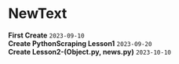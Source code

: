 # NewText
__First Create__ `2023-09-10`
<br>
__Create PythonScraping Lesson1__ `2023-09-20`
<br>
__Create Lesson2-(Object.py, news.py)__ `2023-10-10`
